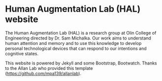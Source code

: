 # Human Augmentation Lab (HAL) website

The Human Augmentation Lab (HAL) is a research group at Olin College of Engineering directed by Dr. Sam Michalka. Our work aims to understand human attention and memory and to use this knowledge to develop personal technological devices that can respond to our intentions and cognitive states. 

This website is powered by Jekyll and some Bootstrap, Bootwatch. Thanks to the Allan Lab who provided this template (https://github.com/mpa139/allanlab).
